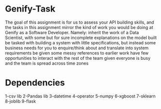 # Genify-Task
The goal of this assignment is for us to assess your API building skills, and the tasks in this assignment mirror the kind of work
you would be doing at Genify as a Software Developer. Namely:
inherit the work of a Data Scientist, with some but for sure incomplete explanations on the model built
be tasked with building a system with little specifications, but instead some business needs for you to enquire/think about
and translate into system requirements
be given some messy references to earlier work
have few opportunities to interact with the rest of the team given everyone is busy and the team is spread across time
zones

# Dependencies
1-csv lib
2-Pandas lib
3-datetime
4-operator
5-numpy
6-xgboost
7-sklearn
8-joblib
9-flask
